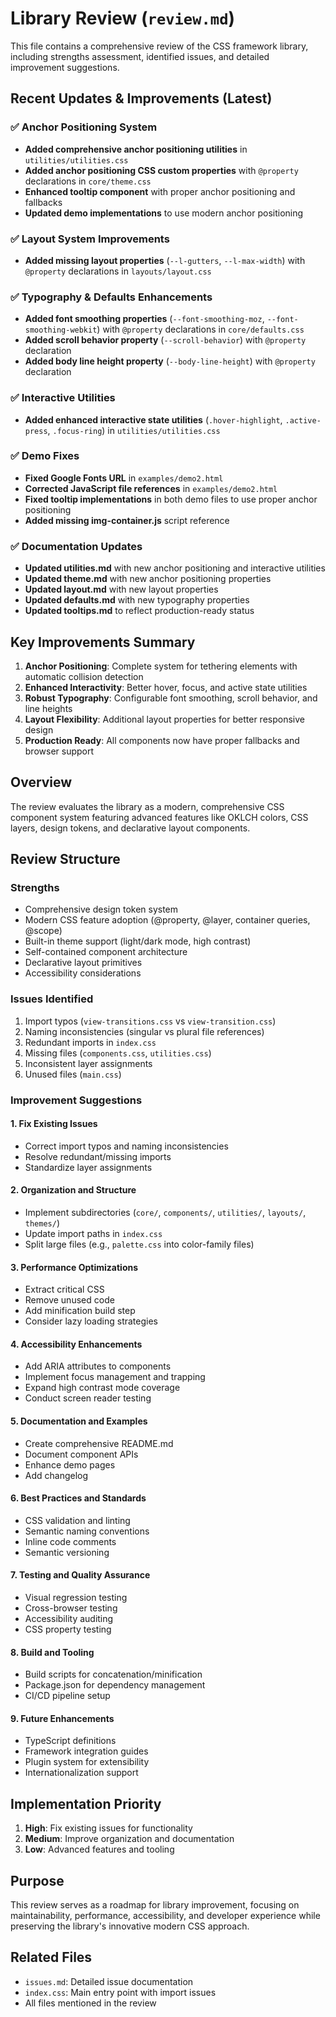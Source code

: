 # Library Review (`review.md`)

This file contains a comprehensive review of the CSS framework library, including strengths assessment, identified issues, and detailed improvement suggestions.

## Recent Updates & Improvements (Latest)

### ✅ Anchor Positioning System
- **Added comprehensive anchor positioning utilities** in `utilities/utilities.css`
- **Added anchor positioning CSS custom properties** with `@property` declarations in `core/theme.css`
- **Enhanced tooltip component** with proper anchor positioning and fallbacks
- **Updated demo implementations** to use modern anchor positioning

### ✅ Layout System Improvements
- **Added missing layout properties** (`--l-gutters`, `--l-max-width`) with `@property` declarations in `layouts/layout.css`

### ✅ Typography & Defaults Enhancements
- **Added font smoothing properties** (`--font-smoothing-moz`, `--font-smoothing-webkit`) with `@property` declarations in `core/defaults.css`
- **Added scroll behavior property** (`--scroll-behavior`) with `@property` declaration
- **Added body line height property** (`--body-line-height`) with `@property` declaration

### ✅ Interactive Utilities
- **Added enhanced interactive state utilities** (`.hover-highlight`, `.active-press`, `.focus-ring`) in `utilities/utilities.css`

### ✅ Demo Fixes
- **Fixed Google Fonts URL** in `examples/demo2.html`
- **Corrected JavaScript file references** in `examples/demo2.html`
- **Fixed tooltip implementations** in both demo files to use proper anchor positioning
- **Added missing img-container.js** script reference

### ✅ Documentation Updates
- **Updated utilities.md** with new anchor positioning and interactive utilities
- **Updated theme.md** with new anchor positioning properties
- **Updated layout.md** with new layout properties
- **Updated defaults.md** with new typography properties
- **Updated tooltips.md** to reflect production-ready status

## Key Improvements Summary

1. **Anchor Positioning**: Complete system for tethering elements with automatic collision detection
2. **Enhanced Interactivity**: Better hover, focus, and active state utilities
3. **Robust Typography**: Configurable font smoothing, scroll behavior, and line heights
4. **Layout Flexibility**: Additional layout properties for better responsive design
5. **Production Ready**: All components now have proper fallbacks and browser support

## Overview

The review evaluates the library as a modern, comprehensive CSS component system featuring advanced features like OKLCH colors, CSS layers, design tokens, and declarative layout components.

## Review Structure

### Strengths
- Comprehensive design token system
- Modern CSS feature adoption (@property, @layer, container queries, @scope)
- Built-in theme support (light/dark mode, high contrast)
- Self-contained component architecture
- Declarative layout primitives
- Accessibility considerations

### Issues Identified
1. Import typos (`view-transitions.css` vs `view-transition.css`)
2. Naming inconsistencies (singular vs plural file references)
3. Redundant imports in `index.css`
4. Missing files (`components.css`, `utilities.css`)
5. Inconsistent layer assignments
6. Unused files (`main.css`)

### Improvement Suggestions

#### 1. Fix Existing Issues
- Correct import typos and naming inconsistencies
- Resolve redundant/missing imports
- Standardize layer assignments

#### 2. Organization and Structure
- Implement subdirectories (`core/`, `components/`, `utilities/`, `layouts/`, `themes/`)
- Update import paths in `index.css`
- Split large files (e.g., `palette.css` into color-family files)

#### 3. Performance Optimizations
- Extract critical CSS
- Remove unused code
- Add minification build step
- Consider lazy loading strategies

#### 4. Accessibility Enhancements
- Add ARIA attributes to components
- Implement focus management and trapping
- Expand high contrast mode coverage
- Conduct screen reader testing

#### 5. Documentation and Examples
- Create comprehensive README.md
- Document component APIs
- Enhance demo pages
- Add changelog

#### 6. Best Practices and Standards
- CSS validation and linting
- Semantic naming conventions
- Inline code comments
- Semantic versioning

#### 7. Testing and Quality Assurance
- Visual regression testing
- Cross-browser testing
- Accessibility auditing
- CSS property testing

#### 8. Build and Tooling
- Build scripts for concatenation/minification
- Package.json for dependency management
- CI/CD pipeline setup

#### 9. Future Enhancements
- TypeScript definitions
- Framework integration guides
- Plugin system for extensibility
- Internationalization support

## Implementation Priority

1. **High**: Fix existing issues for functionality
2. **Medium**: Improve organization and documentation
3. **Low**: Advanced features and tooling

## Purpose

This review serves as a roadmap for library improvement, focusing on maintainability, performance, accessibility, and developer experience while preserving the library's innovative modern CSS approach.

## Related Files

- `issues.md`: Detailed issue documentation
- `index.css`: Main entry point with import issues
- All files mentioned in the review